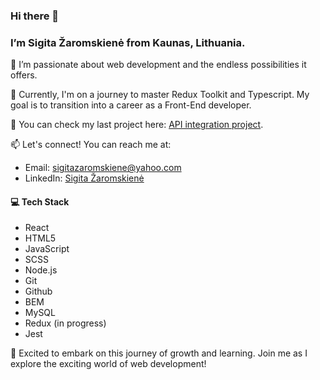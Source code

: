 ### Hi there 👋

### I’m Sigita Žaromskienė from Kaunas, Lithuania.

👀 I’m passionate about web development and the endless possibilities it offers.

🌱 Currently, I'm on a journey to master Redux Toolkit and Typescript. My goal is to transition into a career as a Front-End developer.

🧰 You can check my last project here: [API integration project](https://www.linkedin.com/in/sigita-zaromskiene/](https://sigitazaromskiene.github.io/Fun-API-Integration-Project/)).

📫 Let's connect! You can reach me at:
- Email: sigitazaromskiene@yahoo.com
- LinkedIn: [Sigita Žaromskienė](https://www.linkedin.com/in/sigita-zaromskiene/)

#### 💻 Tech Stack
- React
- HTML5
- JavaScript
- SCSS
- Node.js
- Git
- Github
- BEM
- MySQL
- Redux (in progress)
- Jest


🚀 Excited to embark on this journey of growth and learning. Join me as I explore the exciting world of web development!
